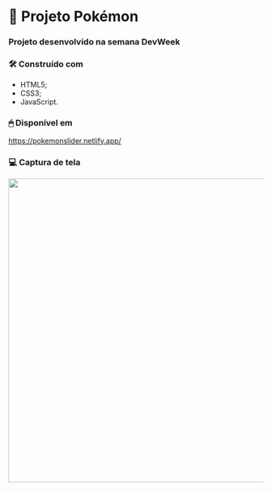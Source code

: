 # 🎴 Projeto Pokémon

### Projeto desenvolvido na semana DevWeek

### 🛠️ Construído com
* HTML5;
* CSS3;
* JavaScript.


### 🖱 Disponível em
https://pokemonslider.netlify.app/


### 💻 Captura de tela
<div>
<img src="https://github.com/tiagoothome/mapaDevWeek/assets/102389691/22f4edbd-c6a6-48e3-a7ce-fd04e118b520.png" width="600px" />
</div>
